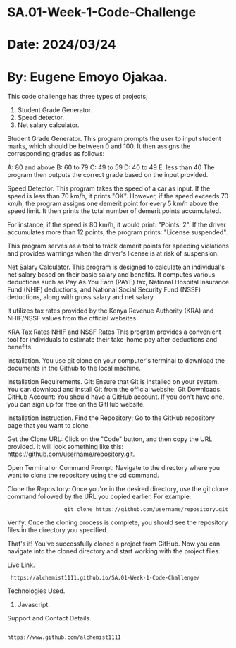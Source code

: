 # SA.01-Week-1-Code-Challenge
# Date: 2024/03/24
# By: Eugene Emoyo Ojakaa.
This code challenge has three types of projects;
1. Student Grade Generator.
2. Speed detector.
3. Net salary calculator.

Student Grade Generator.
This program prompts the user to input student marks, which should be between 0 and 100. It then assigns the corresponding grades as follows:

A: 80 and above
B: 60 to 79
C: 49 to 59
D: 40 to 49
E: less than 40
The program then outputs the correct grade based on the input provided.


Speed Detector.
This program takes the speed of a car as input. If the speed is less than 70 km/h, it prints "OK". However, if the speed exceeds 70 km/h, the program assigns one demerit point for every 5 km/h above the speed limit. It then prints the total number of demerit points accumulated.

For instance, if the speed is 80 km/h, it would print: "Points: 2". If the driver accumulates more than 12 points, the program prints: "License suspended".

This program serves as a tool to track demerit points for speeding violations and provides warnings when the driver's license is at risk of suspension. 

 


Net Salary Calculator.
This program is designed to calculate an individual's net salary based on their basic salary and benefits. It computes various deductions such as Pay As You Earn (PAYE) tax, National Hospital Insurance Fund (NHIF) deductions, and National Social Security Fund (NSSF) deductions, along with gross salary and net salary.

It utilizes tax rates provided by the Kenya Revenue Authority (KRA) and NHIF/NSSF values from the official websites:

KRA Tax Rates
NHIF and NSSF Rates
This program provides a convenient tool for individuals to estimate their take-home pay after deductions and benefits.



Installation.
You use git clone on your computer's terminal to download the documents in the Github to the local machine.


Installation Requirements.
Git: Ensure that Git is installed on your system. You can download and install Git from the official website: Git Downloads.
GitHub Account: You should have a GitHub account. If you don't have one, you can sign up for free on the GitHub website.


Installation Instruction.
Find the Repository: Go to the GitHub repository page that you want to clone.

Get the Clone URL: Click on the "Code" button, and then copy the URL provided. It will look something like this: https://github.com/username/repository.git.

Open Terminal or Command Prompt: Navigate to the directory where you want to clone the repository using the cd command.

Clone the Repository: Once you're in the desired directory, use the git clone command followed by the URL you copied earlier. For example:


                      git clone https://github.com/username/repository.git

Verify: Once the cloning process is complete, you should see the repository files in the directory you specified.

That's it! You've successfully cloned a project from GitHub. Now you can navigate into the cloned directory and start working with the project files.


Live Link.

     https://alchemist1111.github.io/SA.01-Week-1-Code-Challenge/                       


Technologies Used.
1. Javascript.
   


Support and Contact Details.

                                               https://www.github.com/alchemist1111
